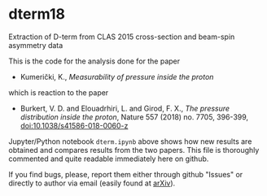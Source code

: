 # dterm18

Extraction of D-term from CLAS 2015 cross-section and beam-spin asymmetry data


This is the code for the analysis done for the paper

   * Kumerički, K., _Measurability of pressure inside the proton_

which is reaction to the paper

   * Burkert, V. D. and Elouadrhiri, L. and Girod, F. X., _The pressure distribution inside the proton_, Nature 557 (2018) no. 7705, 396-399, [doi:10.1038/s41586-018-0060-z](https://doi.org/10.1038/s41586-018-0060-z)


Jupyter/Python notebook ``dterm.ipynb``  above shows how new results
are obtained and compares results from the two papers.
This file is thoroughly commented and quite readable immediately here on
github.

If you find bugs, please, report them either through github "Issues" or directly to
author via email (easily found at [arXiv](http://arXiv.org)).
